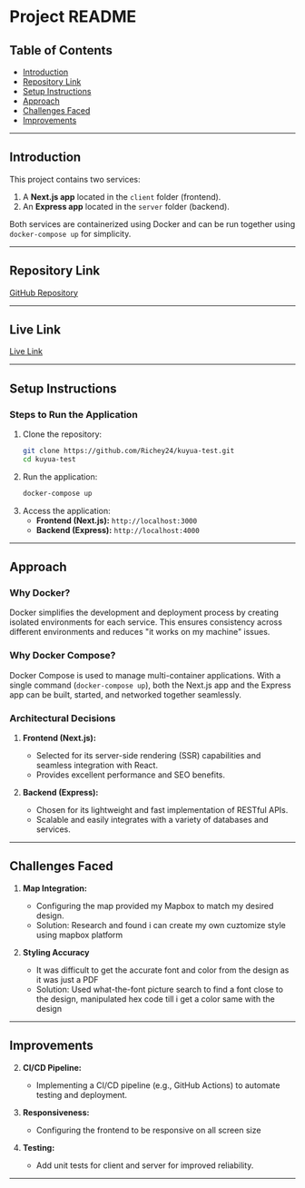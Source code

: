 # Project README

## Table of Contents
- [Introduction](#introduction)
- [Repository Link](#repository-link)
- [Setup Instructions](#setup-instructions)
- [Approach](#approach)
- [Challenges Faced](#challenges-faced)
- [Improvements](#improvements)

---

## Introduction
This project contains two services:
1. A **Next.js app** located in the `client` folder (frontend).
2. An **Express app** located in the `server` folder (backend).

Both services are containerized using Docker and can be run together using `docker-compose up` for simplicity.

---

## Repository Link
[GitHub Repository](https://github.com/Richey24/kuyua-test)

---

## Live Link
[Live Link](https://kuyua-test-frontend.vercel.app)

---

## Setup Instructions

### Steps to Run the Application
1. Clone the repository:
   ```bash
   git clone https://github.com/Richey24/kuyua-test.git
   cd kuyua-test
   ```
2. Run the application:
   ```bash
   docker-compose up
   ```
3. Access the application:
   - **Frontend (Next.js):** `http://localhost:3000`
   - **Backend (Express):** `http://localhost:4000`

---

## Approach
### Why Docker?
Docker simplifies the development and deployment process by creating isolated environments for each service. This ensures consistency across different environments and reduces "it works on my machine" issues.

### Why Docker Compose?
Docker Compose is used to manage multi-container applications. With a single command (`docker-compose up`), both the Next.js app and the Express app can be built, started, and networked together seamlessly.

### Architectural Decisions
1. **Frontend (Next.js):**
   - Selected for its server-side rendering (SSR) capabilities and seamless integration with React.
   - Provides excellent performance and SEO benefits.

2. **Backend (Express):**
   - Chosen for its lightweight and fast implementation of RESTful APIs.
   - Scalable and easily integrates with a variety of databases and services.
---

## Challenges Faced
1. **Map Integration:**
   - Configuring the map provided my Mapbox to match my desired design.
   - Solution: Research and found i can create my own cuztomize style using mapbox platform

2. **Styling Accuracy**
   - It was difficult to get the accurate font and color from the design as it was just a PDF
   - Solution: Used what-the-font picture search to find a font close to the design, manipulated hex code till i get a color same with the design

---

## Improvements

2. **CI/CD Pipeline:**
   - Implementing a CI/CD pipeline (e.g., GitHub Actions) to automate testing and deployment.

3. **Responsiveness:**
   - Configuring the frontend to be responsive on all screen size

4. **Testing:**
   - Add unit tests for client and server for improved reliability.

---

